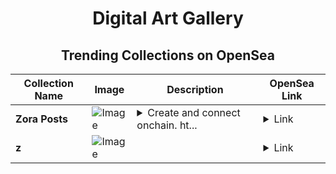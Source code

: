 <div align="center">

# Digital Art Gallery

## Trending Collections on OpenSea

| Collection Name                       | Image                                                                                     | Description                       | OpenSea Link                                                                                          |
|---------------------------------------|-------------------------------------------------------------------------------------------|-----------------------------------|--------------------------------------------------------------------------------------------------------|
| **Zora Posts** | ![Image](https://i.seadn.io/s/raw/files/182cc0e990be47c7fb77ccea2c4a20a4.jpg?w=500&auto=format?w=200&auto=format) | <details><summary>Create and connect onchain. ht...</summary>Create and connect onchain. https://zora.co</details> | <details><summary>Link</summary>[Zora Posts](https://opensea.io/collection/zora-posts-6872)</details> |
| **z** | ![Image](https://i.seadn.io/s/raw/files/0e3f5e67b8701a6cd1241a3f3943984d.png?w=500&auto=format?w=200&auto=format) |  | <details><summary>Link</summary>[z](https://opensea.io/collection/z-313)</details> |

</div>